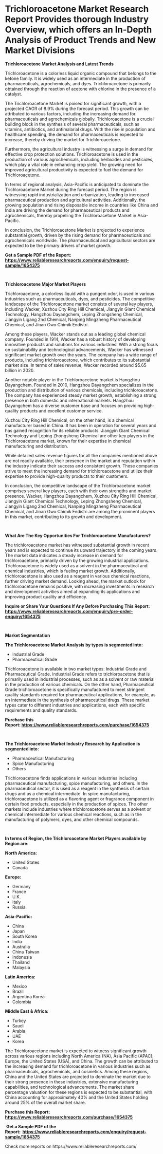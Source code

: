 <p><h1>Trichloroacetone Market Research Report Provides thorough Industry Overview, which offers an In-Depth Analysis of Product Trends and New Market Divisions</h1></p><p><strong>Trichloroacetone Market Analysis and Latest Trends</strong></p>
<p><p>Trichloroacetone is a colorless liquid organic compound that belongs to the ketone family. It is widely used as an intermediate in the production of pharmaceuticals, agrochemicals, and dyes. Trichloroacetone is primarily obtained through the reaction of acetone with chlorine in the presence of a catalyst.</p><p>The Trichloroacetone Market is poised for significant growth, with a projected CAGR of 8.9% during the forecast period. This growth can be attributed to various factors, including the increasing demand for pharmaceuticals and agrochemicals globally. Trichloroacetone is a crucial building block in the synthesis of several pharmaceuticals, such as vitamins, antibiotics, and antimalarial drugs. With the rise in population and healthcare spending, the demand for pharmaceuticals is expected to increase, thereby driving the market for Trichloroacetone.</p><p>Furthermore, the agricultural industry is witnessing a surge in demand for effective crop protection solutions. Trichloroacetone is used in the production of various agrochemicals, including herbicides and pesticides, which play a vital role in enhancing crop yield. The growing need for improved agricultural productivity is expected to fuel the demand for Trichloroacetone.</p><p>In terms of regional analysis, Asia-Pacific is anticipated to dominate the Trichloroacetone Market during the forecast period. The region is witnessing rapid industrialization and urbanization, leading to increased pharmaceutical production and agricultural activities. Additionally, the growing population and rising disposable income in countries like China and India are driving the demand for pharmaceutical products and agrochemicals, thereby propelling the Trichloroacetone Market in Asia-Pacific.</p><p>In conclusion, the Trichloroacetone Market is projected to experience substantial growth, driven by the rising demand for pharmaceuticals and agrochemicals worldwide. The pharmaceutical and agricultural sectors are expected to be the primary drivers of market growth.</p></p>
<p><strong>Get a Sample PDF of the Report:&nbsp; <a href="https://www.reliableresearchreports.com/enquiry/request-sample/1654375">https://www.reliableresearchreports.com/enquiry/request-sample/1654375</a></strong></p>
<p>&nbsp;</p>
<p><strong>Trichloroacetone Major Market Players</strong></p>
<p><p>Trichloroacetone, a colorless liquid with a pungent odor, is used in various industries such as pharmaceuticals, dyes, and pesticides. The competitive landscape of the Trichloroacetone market consists of several key players, including Wacker, Xuzhou City Ring Hill Chemical, Jiangyin Giant Chemical Technology, Hangzhou Dayangchem, Leping Zhongsheng Chemical, Jiangyin Ligang 2nd Chemical, Nanping Mingzheng Pharmaceutical Chemical, and Jinan Gwo Chimik Endistri.</p><p>Among these players, Wacker stands out as a leading global chemical company. Founded in 1914, Wacker has a robust history of developing innovative products and solutions for various industries. With a strong focus on sustainability and technological advancements, Wacker has witnessed significant market growth over the years. The company has a wide range of products, including trichloroacetone, which contributes to its substantial market size. In terms of sales revenue, Wacker recorded around $5.65 billion in 2020.</p><p>Another notable player in the Trichloroacetone market is Hangzhou Dayangchem. Founded in 2010, Hangzhou Dayangchem specializes in the production and distribution of various chemicals, including trichloroacetone. The company has experienced steady market growth, establishing a strong presence in both domestic and international markets. Hangzhou Dayangchem has a diverse customer base and focuses on providing high-quality products and excellent customer service.</p><p>Xuzhou City Ring Hill Chemical, on the other hand, is a chemical manufacturer based in China. It has been in operation for several years and has gained recognition for its reliable products. Jiangyin Giant Chemical Technology and Leping Zhongsheng Chemical are other key players in the Trichloroacetone market, known for their expertise in chemical manufacturing and distribution.</p><p>While detailed sales revenue figures for all the companies mentioned above are not readily available, their presence in the market and reputation within the industry indicate their success and consistent growth. These companies strive to meet the increasing demand for trichloroacetone and utilize their expertise to provide high-quality products to their customers.</p><p>In conclusion, the competitive landscape of the Trichloroacetone market comprises several key players, each with their own strengths and market presence. Wacker, Hangzhou Dayangchem, Xuzhou City Ring Hill Chemical, Jiangyin Giant Chemical Technology, Leping Zhongsheng Chemical, Jiangyin Ligang 2nd Chemical, Nanping Mingzheng Pharmaceutical Chemical, and Jinan Gwo Chimik Endistri are among the prominent players in this market, contributing to its growth and development.</p></p>
<p>&nbsp;</p>
<p><strong>What Are The Key Opportunities For Trichloroacetone Manufacturers?</strong></p>
<p><p>The trichloroacetone market has witnessed substantial growth in recent years and is expected to continue its upward trajectory in the coming years. The market data indicates a steady increase in demand for trichloroacetone, primarily driven by the growing industrial applications. Trichloroacetone is widely used as a solvent in the pharmaceutical and chemical industries, which is fueling market growth. Additionally, trichloroacetone is also used as a reagent in various chemical reactions, further driving market demand. Looking ahead, the market outlook for trichloroacetone remains positive, with increasing investments in research and development activities aimed at expanding its applications and improving product quality and efficiency.</p></p>
<p><strong>Inquire or Share Your Questions If Any Before Purchasing This Report: <a href="https://www.reliableresearchreports.com/enquiry/pre-order-enquiry/1654375">https://www.reliableresearchreports.com/enquiry/pre-order-enquiry/1654375</a></strong></p>
<p>&nbsp;</p>
<p><strong>Market Segmentation</strong></p>
<p><strong>The Trichloroacetone Market Analysis by types is segmented into:</strong></p>
<p><ul><li>Industrial Grade</li><li>Pharmaceutical Grade</li></ul></p>
<p><p>Trichloroacetone is available in two market types: Industrial Grade and Pharmaceutical Grade. Industrial Grade refers to trichloroacetone that is primarily used in industrial processes, such as as a solvent or raw material in the production of various chemicals. On the other hand, Pharmaceutical Grade trichloroacetone is specifically manufactured to meet stringent quality standards required for pharmaceutical applications, for example, as an intermediate in the synthesis of pharmaceutical drugs. These market types cater to different industries and applications, each with specific requirements and quality standards.</p></p>
<p><strong>Purchase this Report:&nbsp;<a href="https://www.reliableresearchreports.com/purchase/1654375">https://www.reliableresearchreports.com/purchase/1654375</a></strong></p>
<p>&nbsp;</p>
<p><strong>The Trichloroacetone Market Industry Research by Application is segmented into:</strong></p>
<p><ul><li>Pharmaceutical Manufacturing</li><li>Spice Manufacturing</li><li>Others</li></ul></p>
<p><p>Trichloroacetone finds applications in various industries including pharmaceutical manufacturing, spice manufacturing, and others. In the pharmaceutical sector, it is used as a reagent in the synthesis of certain drugs and as a chemical intermediate. In spice manufacturing, trichloroacetone is utilized as a flavoring agent or fragrance component in certain food products, especially in the production of spices. The other markets include industries where trichloroacetone serves as a solvent or chemical intermediate for various chemical reactions, such as in the manufacturing of polymers, dyes, and other chemical compounds.</p></p>
<p>&nbsp;</p>
<p><strong>In terms of Region, the Trichloroacetone Market Players available by Region are:</strong></p>
<p>
    <p> <strong> North America: </strong>
        <ul>
            <li>United States</li>
            <li>Canada</li>
        </ul>
        </p> 
    <p> <strong> Europe: </strong>
        <ul>
            <li>Germany</li>
            <li>France</li>
            <li>U.K.</li>
            <li>Italy</li>
            <li>Russia</li>
        </ul>
        </p> 
    <p> <strong> Asia-Pacific: </strong>
        <ul>
            <li>China</li>
            <li>Japan</li>
            <li>South Korea</li>
            <li>India</li>
            <li>Australia</li>
            <li>China Taiwan</li>
            <li>Indonesia</li>
            <li>Thailand</li>
            <li>Malaysia</li>
        </ul>
        </p> 
    <p> <strong> Latin America: </strong>
        <ul>
            <li>Mexico</li>
            <li>Brazil</li>
            <li>Argentina Korea</li>
            <li>Colombia</li>
        </ul>
        </p> 
    <p> <strong> Middle East & Africa: </strong>
        <ul>
            <li>Turkey</li>
            <li>Saudi</li>
            <li>Arabia</li>
            <li>UAE</li>
            <li>Korea</li>
        </ul>
    </p>
    </p>
<p><p>The Trichloroacetone market is expected to witness significant growth across various regions including North America (NA), Asia Pacific (APAC), Europe, the United States (USA), and China. The growth can be attributed to the increasing demand for trichloroacetone in various industries such as pharmaceuticals, agrochemicals, and cosmetics. Among these regions, China and the United States are projected to dominate the market due to their strong presence in these industries, extensive manufacturing capabilities, and technological advancements. The market share percentage valuation for these regions is expected to be substantial, with China accounting for approximately 40% and the United States holding around 25% of the overall market share.</p></p>
<p><strong>Purchase this Report: <a href="https://www.reliableresearchreports.com/purchase/1654375">https://www.reliableresearchreports.com/purchase/1654375</a></strong></p>
<p>&nbsp;<strong>Get a Sample PDF of the Report:&nbsp;&nbsp;<a href="https://www.reliableresearchreports.com/enquiry/request-sample/1654375">https://www.reliableresearchreports.com/enquiry/request-sample/1654375</a></strong></p>
<p><strong></strong></p>
<p>Check more reports on https://www.reliableresearchreports.com/</p>